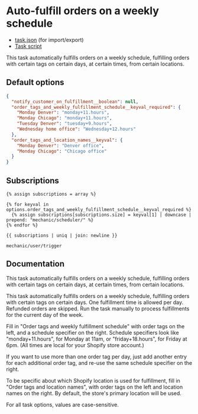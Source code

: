 # Auto-fulfill orders on a weekly schedule

* [task.json](../../tasks/auto-fulfill-orders-on-a-weekly-schedule.json) (for import/export)
* [Task script](./script.liquid)

This task automatically fulfills orders on a weekly schedule, fulfilling orders with certain tags on certain days, at certain times, from certain locations.

## Default options

```json
{
  "notify_customer_on_fulfillment__boolean": null,
  "order_tags_and_weekly_fulfillment_schedule__keyval_required": {
    "Monday Denver": "monday+11.hours",
    "Monday Chicago": "monday+11.hours",
    "Tuesday Denver": "tuesday+9.hours",
    "Wednesday home office": "Wednesday+12.hours"
  },
  "order_tags_and_location_names__keyval": {
    "Monday Denver": "Denver office",
    "Monday Chicago": "Chicago office"
  }
}
```

## Subscriptions

```liquid
{% assign subscriptions = array %}

{% for keyval in options.order_tags_and_weekly_fulfillment_schedule__keyval_required %}
  {% assign subscriptions[subscriptions.size] = keyval[1] | downcase | prepend: "mechanic/scheduler/" %}
{% endfor %}

{{ subscriptions | uniq | join: newline }}

mechanic/user/trigger
```

## Documentation

This task automatically fulfills orders on a weekly schedule, fulfilling orders with certain tags on certain days, at certain times, from certain locations.

This task automatically fulfills orders on a weekly schedule, fulfilling orders with certain tags on certain days. One fulfillment time is allowed per day. Refunded orders are skipped. Run the task manually to process fulfillments for the current day of the week.

Fill in "Order tags and weekly fulfillment schedule" with order tags on the left, and a schedule specifier on the right. Schedule specifiers look like "monday+11.hours", for Monday at 11am, or "friday+18.hours", for Friday at 6pm. (All times are local for your Shopify store account.)

If you want to use more than one order tag per day, just add another entry for each additional order tag, and re-use the same schedule specifier on the right.

To be specific about which Shopify location is used for fulfillment, fill in "Order tags and location names", with order tags on the left and location names on the right. By default, the store's primary location will be used.

For all task options, values are case-sensitive.
